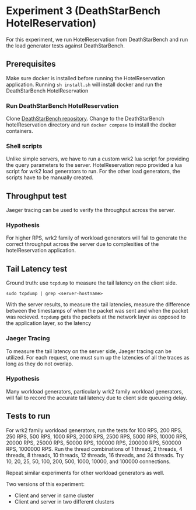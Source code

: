 # Experiment 3 (DeathStarBench HotelReservation)

For this experiment, we run HotelReservation from DeathStarBench and run the load generator tests against DeathStarBench.

## Prerequisites
Make sure docker is installed before running the HotelReservation application. Running `sh install.sh` will install docker and run the DeathStarBench HotelReservation

### Run DeathStarBench HotelReservation

Clone [DeathStarBench repository](https://github.com/delimitrou/DeathStarBench.git). Change to the DeathStarBench hotelReservation directory and run `docker compose` to install the docker containers. 

### Shell scripts
Unlike simple servers, we have to run a custom wrk2 lua script for providing the query parameters to the server. HotelReservation repo provided a lua script for wrk2 load generators to run. For the other load generators, the scripts have to be manually created.

## Throughput test
Jaeger tracing can be used to verify the throughput across the server. 

### Hypothesis
For higher RPS, wrk2 family of workload generators will fail to generate the correct throughput across the server due to complexities of the hotelReservation application.

## Tail Latency test
Ground truth: use `tcpdump` to measure the tail latency on the client side. 

```
sudo tcpdump | grep <server-hostname>
```

With the server results, to measure the tail latencies, measure the difference between the timestamps of when the packet was sent and when the packet was recieved. `tcpdump` gets the packets at the network layer as opposed to the application layer, so the latency 

### Jaeger Tracing
To measure the tail latency on the server side, Jaeger tracing can be utilized. For each request, one must sum up the latencies of all the traces as long as they do not overlap.

### Hypothesis

Many workload generators, particularly wrk2 family workload generators, will fail to record the accurate tail latency due to client side queueing delay. 

## Tests to run
For wrk2 family workload generators, run the tests for 100 RPS, 200 RPS, 250 RPS, 500 RPS, 1000 RPS, 2000 RPS, 2500 RPS, 5000 RPS, 10000 RPS, 20000 RPS, 25000 RPS, 50000 RPS, 100000 RPS, 200000 RPS, 500000 RPS, 1000000 RPS. Run the thread combinations of 1 thread, 2 threads, 4 threads, 8 threads, 10 threads, 12 threads, 16 threads, and 24 threads. Try 10, 20, 25, 50, 100, 200, 500, 1000, 10000, and 100000 connections.

Repeat similar experiments for other workload generators as well.

Two versions of this experiment:
* Client and server in same cluster
* Client and server in two different clusters